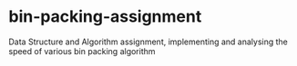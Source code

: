# bin-packing-assignment

Data Structure and Algorithm assignment, implementing and analysing the speed of various bin packing algorithm
